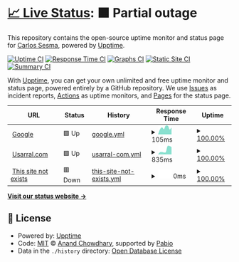 # [📈 Live Status](https://usarral.github.io/upptime-demo): <!--live status--> **🟧 Partial outage**

This repository contains the open-source uptime monitor and status page for [Carlos Sesma](usarral.com), powered by [Upptime](https://github.com/upptime/upptime).

[![Uptime CI](https://github.com/usarral/upptime-demo/workflows/Uptime%20CI/badge.svg)](https://github.com/usarral/upptime-demo/actions?query=workflow%3A%22Uptime+CI%22)
[![Response Time CI](https://github.com/usarral/upptime-demo/workflows/Response%20Time%20CI/badge.svg)](https://github.com/usarral/upptime-demo/actions?query=workflow%3A%22Response+Time+CI%22)
[![Graphs CI](https://github.com/usarral/upptime-demo/workflows/Graphs%20CI/badge.svg)](https://github.com/usarral/upptime-demo/actions?query=workflow%3A%22Graphs+CI%22)
[![Static Site CI](https://github.com/usarral/upptime-demo/workflows/Static%20Site%20CI/badge.svg)](https://github.com/usarral/upptime-demo/actions?query=workflow%3A%22Static+Site+CI%22)
[![Summary CI](https://github.com/usarral/upptime-demo/workflows/Summary%20CI/badge.svg)](https://github.com/usarral/upptime-demo/actions?query=workflow%3A%22Summary+CI%22)

With [Upptime](https://upptime.js.org), you can get your own unlimited and free uptime monitor and status page, powered entirely by a GitHub repository. We use [Issues](https://github.com/usarral/upptime-demo/issues) as incident reports, [Actions](https://github.com/usarral/upptime-demo/actions) as uptime monitors, and [Pages](https://usarral.github.io/upptime-demo) for the status page.

<!--start: status pages-->
<!-- This summary is generated by Upptime (https://github.com/upptime/upptime) -->
<!-- Do not edit this manually, your changes will be overwritten -->
<!-- prettier-ignore -->
| URL | Status | History | Response Time | Uptime |
| --- | ------ | ------- | ------------- | ------ |
| <img alt="" src="https://icons.duckduckgo.com/ip3/www.google.com.ico" height="13"> [Google](https://www.google.com) | 🟩 Up | [google.yml](https://github.com/usarral/upptime-demo/commits/HEAD/history/google.yml) | <details><summary><img alt="Response time graph" src="./graphs/google/response-time-week.png" height="20"> 105ms</summary><br><a href="https://usarral.github.io/upptime-demo/history/google"><img alt="Response time 126" src="https://img.shields.io/endpoint?url=https%3A%2F%2Fraw.githubusercontent.com%2Fusarral%2Fupptime-demo%2FHEAD%2Fapi%2Fgoogle%2Fresponse-time.json"></a><br><a href="https://usarral.github.io/upptime-demo/history/google"><img alt="24-hour response time 94" src="https://img.shields.io/endpoint?url=https%3A%2F%2Fraw.githubusercontent.com%2Fusarral%2Fupptime-demo%2FHEAD%2Fapi%2Fgoogle%2Fresponse-time-day.json"></a><br><a href="https://usarral.github.io/upptime-demo/history/google"><img alt="7-day response time 105" src="https://img.shields.io/endpoint?url=https%3A%2F%2Fraw.githubusercontent.com%2Fusarral%2Fupptime-demo%2FHEAD%2Fapi%2Fgoogle%2Fresponse-time-week.json"></a><br><a href="https://usarral.github.io/upptime-demo/history/google"><img alt="30-day response time 146" src="https://img.shields.io/endpoint?url=https%3A%2F%2Fraw.githubusercontent.com%2Fusarral%2Fupptime-demo%2FHEAD%2Fapi%2Fgoogle%2Fresponse-time-month.json"></a><br><a href="https://usarral.github.io/upptime-demo/history/google"><img alt="1-year response time 126" src="https://img.shields.io/endpoint?url=https%3A%2F%2Fraw.githubusercontent.com%2Fusarral%2Fupptime-demo%2FHEAD%2Fapi%2Fgoogle%2Fresponse-time-year.json"></a></details> | <details><summary><a href="https://usarral.github.io/upptime-demo/history/google">100.00%</a></summary><a href="https://usarral.github.io/upptime-demo/history/google"><img alt="All-time uptime 100.00%" src="https://img.shields.io/endpoint?url=https%3A%2F%2Fraw.githubusercontent.com%2Fusarral%2Fupptime-demo%2FHEAD%2Fapi%2Fgoogle%2Fuptime.json"></a><br><a href="https://usarral.github.io/upptime-demo/history/google"><img alt="24-hour uptime 100.00%" src="https://img.shields.io/endpoint?url=https%3A%2F%2Fraw.githubusercontent.com%2Fusarral%2Fupptime-demo%2FHEAD%2Fapi%2Fgoogle%2Fuptime-day.json"></a><br><a href="https://usarral.github.io/upptime-demo/history/google"><img alt="7-day uptime 100.00%" src="https://img.shields.io/endpoint?url=https%3A%2F%2Fraw.githubusercontent.com%2Fusarral%2Fupptime-demo%2FHEAD%2Fapi%2Fgoogle%2Fuptime-week.json"></a><br><a href="https://usarral.github.io/upptime-demo/history/google"><img alt="30-day uptime 100.00%" src="https://img.shields.io/endpoint?url=https%3A%2F%2Fraw.githubusercontent.com%2Fusarral%2Fupptime-demo%2FHEAD%2Fapi%2Fgoogle%2Fuptime-month.json"></a><br><a href="https://usarral.github.io/upptime-demo/history/google"><img alt="1-year uptime 100.00%" src="https://img.shields.io/endpoint?url=https%3A%2F%2Fraw.githubusercontent.com%2Fusarral%2Fupptime-demo%2FHEAD%2Fapi%2Fgoogle%2Fuptime-year.json"></a></details>
| <img alt="" src="https://icons.duckduckgo.com/ip3/usarral.com.ico" height="13"> [Usarral.com](https://usarral.com) | 🟩 Up | [usarral-com.yml](https://github.com/usarral/upptime-demo/commits/HEAD/history/usarral-com.yml) | <details><summary><img alt="Response time graph" src="./graphs/usarral-com/response-time-week.png" height="20"> 835ms</summary><br><a href="https://usarral.github.io/upptime-demo/history/usarral-com"><img alt="Response time 948" src="https://img.shields.io/endpoint?url=https%3A%2F%2Fraw.githubusercontent.com%2Fusarral%2Fupptime-demo%2FHEAD%2Fapi%2Fusarral-com%2Fresponse-time.json"></a><br><a href="https://usarral.github.io/upptime-demo/history/usarral-com"><img alt="24-hour response time 1121" src="https://img.shields.io/endpoint?url=https%3A%2F%2Fraw.githubusercontent.com%2Fusarral%2Fupptime-demo%2FHEAD%2Fapi%2Fusarral-com%2Fresponse-time-day.json"></a><br><a href="https://usarral.github.io/upptime-demo/history/usarral-com"><img alt="7-day response time 835" src="https://img.shields.io/endpoint?url=https%3A%2F%2Fraw.githubusercontent.com%2Fusarral%2Fupptime-demo%2FHEAD%2Fapi%2Fusarral-com%2Fresponse-time-week.json"></a><br><a href="https://usarral.github.io/upptime-demo/history/usarral-com"><img alt="30-day response time 926" src="https://img.shields.io/endpoint?url=https%3A%2F%2Fraw.githubusercontent.com%2Fusarral%2Fupptime-demo%2FHEAD%2Fapi%2Fusarral-com%2Fresponse-time-month.json"></a><br><a href="https://usarral.github.io/upptime-demo/history/usarral-com"><img alt="1-year response time 948" src="https://img.shields.io/endpoint?url=https%3A%2F%2Fraw.githubusercontent.com%2Fusarral%2Fupptime-demo%2FHEAD%2Fapi%2Fusarral-com%2Fresponse-time-year.json"></a></details> | <details><summary><a href="https://usarral.github.io/upptime-demo/history/usarral-com">100.00%</a></summary><a href="https://usarral.github.io/upptime-demo/history/usarral-com"><img alt="All-time uptime 100.00%" src="https://img.shields.io/endpoint?url=https%3A%2F%2Fraw.githubusercontent.com%2Fusarral%2Fupptime-demo%2FHEAD%2Fapi%2Fusarral-com%2Fuptime.json"></a><br><a href="https://usarral.github.io/upptime-demo/history/usarral-com"><img alt="24-hour uptime 100.00%" src="https://img.shields.io/endpoint?url=https%3A%2F%2Fraw.githubusercontent.com%2Fusarral%2Fupptime-demo%2FHEAD%2Fapi%2Fusarral-com%2Fuptime-day.json"></a><br><a href="https://usarral.github.io/upptime-demo/history/usarral-com"><img alt="7-day uptime 100.00%" src="https://img.shields.io/endpoint?url=https%3A%2F%2Fraw.githubusercontent.com%2Fusarral%2Fupptime-demo%2FHEAD%2Fapi%2Fusarral-com%2Fuptime-week.json"></a><br><a href="https://usarral.github.io/upptime-demo/history/usarral-com"><img alt="30-day uptime 100.00%" src="https://img.shields.io/endpoint?url=https%3A%2F%2Fraw.githubusercontent.com%2Fusarral%2Fupptime-demo%2FHEAD%2Fapi%2Fusarral-com%2Fuptime-month.json"></a><br><a href="https://usarral.github.io/upptime-demo/history/usarral-com"><img alt="1-year uptime 100.00%" src="https://img.shields.io/endpoint?url=https%3A%2F%2Fraw.githubusercontent.com%2Fusarral%2Fupptime-demo%2FHEAD%2Fapi%2Fusarral-com%2Fuptime-year.json"></a></details>
| <img alt="" src="https://icons.duckduckgo.com/ip3/not-exist2.com.ico" height="13"> [This site not exists](http://not-exist2.com/) | 🟥 Down | [this-site-not-exists.yml](https://github.com/usarral/upptime-demo/commits/HEAD/history/this-site-not-exists.yml) | <details><summary><img alt="Response time graph" src="./graphs/this-site-not-exists/response-time-week.png" height="20"> 0ms</summary><br><a href="https://usarral.github.io/upptime-demo/history/this-site-not-exists"><img alt="Response time 191" src="https://img.shields.io/endpoint?url=https%3A%2F%2Fraw.githubusercontent.com%2Fusarral%2Fupptime-demo%2FHEAD%2Fapi%2Fthis-site-not-exists%2Fresponse-time.json"></a><br><a href="https://usarral.github.io/upptime-demo/history/this-site-not-exists"><img alt="24-hour response time 0" src="https://img.shields.io/endpoint?url=https%3A%2F%2Fraw.githubusercontent.com%2Fusarral%2Fupptime-demo%2FHEAD%2Fapi%2Fthis-site-not-exists%2Fresponse-time-day.json"></a><br><a href="https://usarral.github.io/upptime-demo/history/this-site-not-exists"><img alt="7-day response time 0" src="https://img.shields.io/endpoint?url=https%3A%2F%2Fraw.githubusercontent.com%2Fusarral%2Fupptime-demo%2FHEAD%2Fapi%2Fthis-site-not-exists%2Fresponse-time-week.json"></a><br><a href="https://usarral.github.io/upptime-demo/history/this-site-not-exists"><img alt="30-day response time 0" src="https://img.shields.io/endpoint?url=https%3A%2F%2Fraw.githubusercontent.com%2Fusarral%2Fupptime-demo%2FHEAD%2Fapi%2Fthis-site-not-exists%2Fresponse-time-month.json"></a><br><a href="https://usarral.github.io/upptime-demo/history/this-site-not-exists"><img alt="1-year response time 191" src="https://img.shields.io/endpoint?url=https%3A%2F%2Fraw.githubusercontent.com%2Fusarral%2Fupptime-demo%2FHEAD%2Fapi%2Fthis-site-not-exists%2Fresponse-time-year.json"></a></details> | <details><summary><a href="https://usarral.github.io/upptime-demo/history/this-site-not-exists">100.00%</a></summary><a href="https://usarral.github.io/upptime-demo/history/this-site-not-exists"><img alt="All-time uptime 99.92%" src="https://img.shields.io/endpoint?url=https%3A%2F%2Fraw.githubusercontent.com%2Fusarral%2Fupptime-demo%2FHEAD%2Fapi%2Fthis-site-not-exists%2Fuptime.json"></a><br><a href="https://usarral.github.io/upptime-demo/history/this-site-not-exists"><img alt="24-hour uptime 100.00%" src="https://img.shields.io/endpoint?url=https%3A%2F%2Fraw.githubusercontent.com%2Fusarral%2Fupptime-demo%2FHEAD%2Fapi%2Fthis-site-not-exists%2Fuptime-day.json"></a><br><a href="https://usarral.github.io/upptime-demo/history/this-site-not-exists"><img alt="7-day uptime 100.00%" src="https://img.shields.io/endpoint?url=https%3A%2F%2Fraw.githubusercontent.com%2Fusarral%2Fupptime-demo%2FHEAD%2Fapi%2Fthis-site-not-exists%2Fuptime-week.json"></a><br><a href="https://usarral.github.io/upptime-demo/history/this-site-not-exists"><img alt="30-day uptime 100.00%" src="https://img.shields.io/endpoint?url=https%3A%2F%2Fraw.githubusercontent.com%2Fusarral%2Fupptime-demo%2FHEAD%2Fapi%2Fthis-site-not-exists%2Fuptime-month.json"></a><br><a href="https://usarral.github.io/upptime-demo/history/this-site-not-exists"><img alt="1-year uptime 99.92%" src="https://img.shields.io/endpoint?url=https%3A%2F%2Fraw.githubusercontent.com%2Fusarral%2Fupptime-demo%2FHEAD%2Fapi%2Fthis-site-not-exists%2Fuptime-year.json"></a></details>

<!--end: status pages-->

[**Visit our status website →**](https://usarral.github.io/upptime-demo)

## 📄 License

- Powered by: [Upptime](https://github.com/upptime/upptime)
- Code: [MIT](./LICENSE) © [Anand Chowdhary](https://anandchowdhary.com), supported by [Pabio](https://pabio.com)
- Data in the `./history` directory: [Open Database License](https://opendatacommons.org/licenses/odbl/1-0/)
